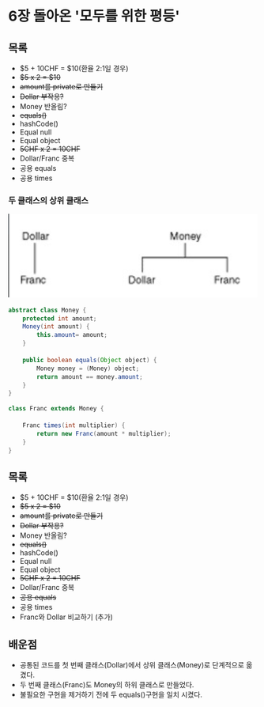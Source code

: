 # 6장 돌아온 '모두를 위한 평등'

## 목록
- $5 + 10CHF = $10(환율 2:1일 경우)
- ~~$5 x 2 = $10~~
- ~~amount를 private로 만들기~~
- ~~Dollar 부작용?~~
- Money 반올림?
- ~~equals()~~
- hashCode()
- Equal null
- Equal object
- ~~5CHF x 2 = 10CHF~~
- Dollar/Franc 중복
- 공용 equals
- 공용 times

### 두 클래스의 상위 클래스
![diagram.png](diagram.png)

```java
abstract class Money {    
    protected int amount;
    Money(int amount) {
        this.amount= amount;
    }
   
    public boolean equals(Object object) {
        Money money = (Money) object;
        return amount == money.amount;
    }
}
```

```java
class Franc extends Money {
    
    Franc times(int multiplier) {
        return new Franc(amount * multiplier);
    }
}
```

## 목록
- $5 + 10CHF = $10(환율 2:1일 경우)
- ~~$5 x 2 = $10~~
- ~~amount를 private로 만들기~~
- ~~Dollar 부작용?~~
- Money 반올림?
- ~~equals()~~
- hashCode()
- Equal null
- Equal object
- ~~5CHF x 2 = 10CHF~~
- Dollar/Franc 중복
- ~~공용 equals~~
- 공용 times
- Franc와 Dollar 비교하기 (추가)

## 배운점
- 공통된 코드를 첫 번째 클래스(Dollar)에서 상위 클래스(Money)로 단계적으로 옮겼다.
- 두 번째 클래스(Franc)도 Money의 하위 클래스로 만들었다.
- 불필요한 구현을 제거하기 전에 두 equals()구현을 일치 시켰다.